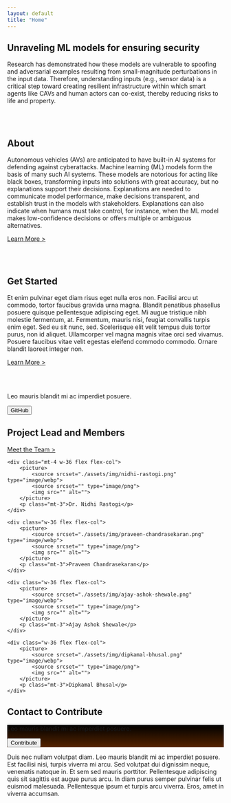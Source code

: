```yaml
---
layout: default
title: "Home"
---
```


<h2>Unraveling ML models for ensuring security</h2>
<p>Research has demonstrated how these models are vulnerable to spoofing and adversarial examples resulting from
    small-magnitude perturbations in the input data. Therefore, understanding inputs (e.g., sensor data) is a critical
    step toward creating resilient infrastructure within which smart agents like CAVs and human actors can co-exist,
    thereby reducing risks to life and property.
</p>

<br><br>

<h2>About</h2>
<p>Autonomous vehicles (AVs) are anticipated to have built-in AI systems for defending against cyberattacks. Machine
    learning (ML) models form the basis of many such AI systems. These models are notorious for acting like black
    boxes, transforming inputs into solutions with great accuracy, but no explanations support their decisions.
    Explanations are needed to communicate model performance, make decisions transparent, and establish trust in the
    models with stakeholders. Explanations can also indicate when humans must take control, for instance, when the ML
    model makes low-confidence decisions or offers multiple or ambiguous alternatives.</p>
<a class="mt-2" href="">Learn More ></a>

<br><br>

<h2>Get Started</h2>
<p>Et enim pulvinar eget diam risus eget nulla eros non. Facilisi arcu ut commodo, tortor faucibus gravida urna
    magna. Blandit penatibus phasellus posuere quisque pellentesque adipiscing eget. Mi augue tristique nibh molestie
    fermentum, at. Fermentum, mauris nisi, feugiat convallis turpis enim eget. Sed eu sit nunc, sed. Scelerisque elit
    velit tempus duis tortor purus, non id aliquet. Ullamcorper vel magna magnis vitae orci sed vivamus. Posuere
    faucibus vitae velit egestas eleifend commodo commodo. Ornare blandit laoreet integer non.</p>
<a class="mt-2" href="">Learn More ></a>

<br><br>

<div class="mb-12 flex px-6 py-5 bg-black text-white justify-between items-center">
    <p>Leo mauris blandit mi ac imperdiet posuere.</p>
    <button class="bg-transparent border-2 border-white hover:bg-white-500">GitHub</button>
</div>

<div class="mb-2 flex items-start">
    <h2 class="font-bold">Project Lead and Members</h2>
    <a class="ml-auto" href="">Meet the Team ></a>
</div>

<div class="mb-12 font-bold text-center flex items-start justify-start flex-wrap space-x-8 space-y-4">

    <div class="mt-4 w-36 flex flex-col">
        <picture>
            <source srcset="./assets/img/nidhi-rastogi.png" type="image/webp">
            <source srcset="" type="image/png">
            <img src="" alt="">
        </picture>
        <p class="mt-3">Dr. Nidhi Rastogi</p>
    </div>

    <div class="w-36 flex flex-col">
        <picture>
            <source srcset="./assets/img/praveen-chandrasekaran.png" type="image/webp">
            <source srcset="" type="image/png">
            <img src="" alt="">
        </picture>
        <p class="mt-3">Praveen Chandrasekaran</p>
    </div>

    <div class="w-36 flex flex-col">
        <picture>
            <source srcset="./assets/img/ajay-ashok-shewale.png" type="image/webp">
            <source srcset="" type="image/png">
            <img src="" alt="">
        </picture>
        <p class="mt-3">Ajay Ashok Shewale</p>
    </div>

    <div class="w-36 flex flex-col">
        <picture>
            <source srcset="./assets/img/dipkamal-bhusal.png" type="image/webp">
            <source srcset="" type="image/png">
            <img src="" alt="">
        </picture>
        <p class="mt-3">Dipkamal Bhusal</p>
    </div>

</div>

<h2>Contact to Contribute</h2>
<div class="flex justify-center items-center flex-col text-white space-y-6 px-6 py-6" style="background: linear-gradient(180deg, #000000 0%, #552400 100%);">
    <p>Leo mauris blandit mi ac imperdiet posuere.</p>
    <button>Contribute</button>
</div>

<p class="mt-6">Duis nec nullam volutpat diam. Leo mauris blandit mi ac imperdiet posuere. Est facilisi nisi, turpis viverra mi
    arcu.
    Sed volutpat dui dignissim neque, venenatis natoque in. Et sem sed mauris porttitor. Pellentesque adipiscing
    quis
    sit sagittis est augue purus arcu. In diam purus semper pulvinar felis ut euismod malesuada. Pellentesque ipsum
    et
    turpis arcu viverra. Eros, amet in viverra accumsan.</p>